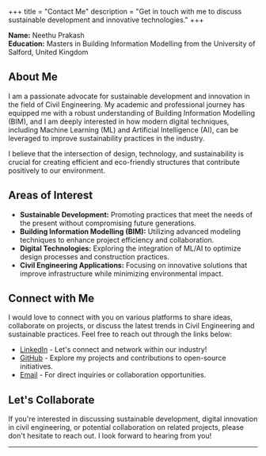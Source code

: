 +++
title = "Contact Me"
description = "Get in touch with me to discuss sustainable development and innovative technologies."
+++

**Name:** Neethu Prakash  
**Education:** Masters in Building Information Modelling from the University of Salford, United Kingdom

## About Me

I am a passionate advocate for sustainable development and innovation in the field of Civil Engineering. My academic and professional journey has equipped me with a robust understanding of Building Information Modelling (BIM), and I am deeply interested in how modern digital techniques, including Machine Learning (ML) and Artificial Intelligence (AI), can be leveraged to improve sustainability practices in the industry.

I believe that the intersection of design, technology, and sustainability is crucial for creating efficient and eco-friendly structures that contribute positively to our environment. 

## Areas of Interest

- **Sustainable Development:** Promoting practices that meet the needs of the present without compromising future generations.
- **Building Information Modelling (BIM):** Utilizing advanced modeling techniques to enhance project efficiency and collaboration.
- **Digital Technologies:** Exploring the integration of ML/AI to optimize design processes and construction practices.
- **Civil Engineering Applications:** Focusing on innovative solutions that improve infrastructure while minimizing environmental impact.

## Connect with Me

I would love to connect with you on various platforms to share ideas, collaborate on projects, or discuss the latest trends in Civil Engineering and sustainable practices. Feel free to reach out through the links below:

- [LinkedIn](https://www.linkedin.com/in/neethu-sivaram/)  - Let's connect and network within our industry!
- [GitHub](https://github.com/neethusivaram) - Explore my projects and contributions to open-source initiatives.
- [Email](mailto:neethuprakash@sustainablebim.com) - For direct inquiries or collaboration opportunities.

## Let's Collaborate

If you're interested in discussing sustainable development, digital innovation in civil engineering, or potential collaboration on related projects, please don't hesitate to reach out. I look forward to hearing from you!

---
